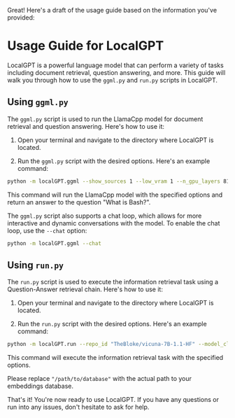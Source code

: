Great! Here's a draft of the usage guide based on the information you've provided:

# Usage Guide for LocalGPT

LocalGPT is a powerful language model that can perform a variety of tasks including document retrieval, question
answering, and more. This guide will walk you through how to use the `ggml.py` and `run.py` scripts in LocalGPT.

## Using `ggml.py`

The `ggml.py` script is used to run the LlamaCpp model for document retrieval and question answering. Here's how to use
it:

1. Open your terminal and navigate to the directory where LocalGPT is located.

2. Run the `ggml.py` script with the desired options. Here's an example command:

```bash
python -m localGPT.ggml --show_sources 1 --low_vram 1 --n_gpu_layers 8192 --f16_kv 1 --max_tokens 512 --repo_id "TheBloke/orca_mini_3B-GGML" --filename "orca-mini-3b.ggmlv3.q4_1.bin" --prompt "What is Bash?"
```

This command will run the LlamaCpp model with the specified options and return an answer to the question "What is
Bash?".

The `ggml.py` script also supports a chat loop, which allows for more interactive and dynamic conversations with the
model. To enable the chat loop, use the `--chat` option:

```bash
python -m localGPT.ggml --chat
```

## Using `run.py`

The `run.py` script is used to execute the information retrieval task using a Question-Answer retrieval chain. Here's
how to use it:

1. Open your terminal and navigate to the directory where LocalGPT is located.

2. Run the `run.py` script with the desired options. Here's an example command:

```bash
python -m localGPT.run --repo_id "TheBloke/vicuna-7B-1.1-HF" --model_class "huggingface" --safetensors "model.safetensors" --embeddings_repo_id "hkunlp/instructor-large" --embeddings_class "HuggingFaceInstructEmbeddings" --torch_device_type "cuda" --path_database "/path/to/database" --show_sources False --use_triton False
```

This command will execute the information retrieval task with the specified options.

Please replace `"/path/to/database"` with the actual path to your embeddings database.

That's it! You're now ready to use LocalGPT. If you have any questions or run into any issues, don't hesitate to ask for
help.
